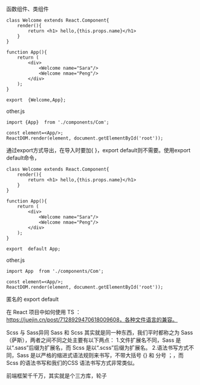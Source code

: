 函数组件、类组件

	class Welcome extends React.Component{
	    render(){
	        return <h1> hello,{this.props.name}</h1>
	    }
	}
	 
	function App(){
	    return (
	        <div>
	            <Welcome name="Sara"/>
	            <Welcome nmae="Peng"/>
	        </div>
	    );
	}
	 
	export  {Welcome,App};

other.js

	import {App}  from './components/Com';
	 
	const element=<App/>;
	ReactDOM.render(element, document.getElementById('root'));


通过export方式导出，在导入时要加{ }，export default则不需要。使用export default命令，

	class Welcome extends React.Component{
	    render(){
	        return <h1> hello,{this.props.name}</h1>
	    }
	}
	 
	function App(){
	    return (
	        <div>
	            <Welcome name="Sara"/>
	            <Welcome nmae="Peng"/>
	        </div>
	    );
	}
	 
	export  default App;

other.js
	
	import App  from './components/Com';
	 
	const element=<App/>;
	ReactDOM.render(element, document.getElementById('root'));
	
	
匿名的	export default

在 React 项目中如何使用 TS  ：https://juejin.cn/post/7128929470618009608，各种文件语言的兼容。

Scss 与 Sass异同
Sass 和 Scss 其实就是同一种东西，我们平时都称之为 Sass（萨斯），两者之间不同之处主要有以下两点：
1.文件扩展名不同，Sass 是以“.sass”后缀为扩展名，而 Scss 是以“.scss”后缀为扩展名。
2.语法书写方式不同，Sass 是以严格的缩进式语法规则来书写，不带大括号 {} 和 分号 ；，而 Scss 的语法书写和我们的CSS 语法书写方式非常类似。

前端框架千千万，其实就是个三方库，轮子
